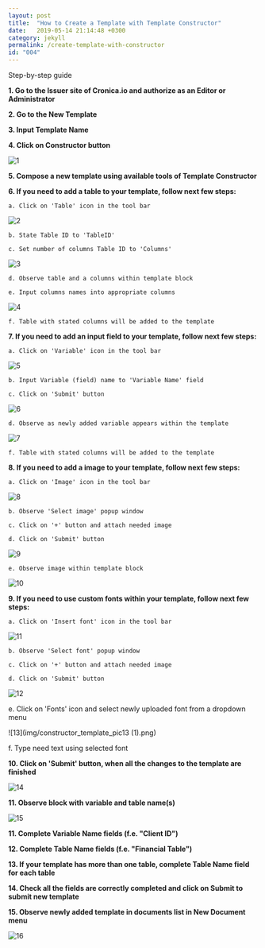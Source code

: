 ```yaml
---
layout: post
title:  "How to Create a Template with Template Constructor"
date:   2019-05-14 21:14:48 +0300
category: jekyll
permalink: /create-template-with-constructor
id: "004"
---
```

Step-by-step guide

**1. Go to the Issuer site of Cronica.io and authorize as an Editor or Administrator**

**2. Go to the New Template**

**3. Input Template Name**

**4. Click on Constructor button**

<!--- ![1](img/constructor_template_pic01.png) -->
<!--- <img src="./img/constructor_template_pic01.png" width="800">  -->
![1](img/constructor_template_pic01.png)

**5. Compose a new template using available tools of Template Constructor**

**6. If you need to add a table to your template, follow next few steps:**

    a. Click on 'Table' icon in the tool bar

![2](img/constructor_template_pic02.png)

    b. State Table ID to 'TableID'

    с. Set number of columns Table ID to 'Columns'

![3](img/constructor_template_pic03.png)

    d. Observe table and a columns within template block

    e. Input columns names into appropriate columns

![4](img/constructor_template_pic04.png)

    f. Table with stated columns will be added to the template

**7. If you need to add an input field to your template, follow next few steps:**

    a. Click on 'Variable' icon in the tool bar

![5](img/constructor_template_pic5.png)

    b. Input Variable (field) name to 'Variable Name' field

    c. Click on 'Submit' button

![6](img/constructor_template_pic6.png)   

    d. Observe as newly added variable appears within the template

![7](img/constructor_template_pic7.png)  

    f. Table with stated columns will be added to the template

**8. If you need to add a image to your template, follow next few steps:**

    a. Click on 'Image' icon in the tool bar

![8](img/constructor_template_pic8.png)   

    b. Observe 'Select image' popup window

    с. Click on '+' button and attach needed image

    d. Click on 'Submit' button

![9](img/constructor_template_pic09.png)

    e. Observe image within template block

![10](img/constructor_template_pic10.png)

**9. If you need to use custom fonts within your template, follow next few steps:**

    a. Click on 'Insert font' icon in the tool bar

![11](img/constructor_template_pic11.png)  

    b. Observe 'Select font' popup window

    с. Click on '+' button and attach needed image

    d. Click on 'Submit' button

![12](img/constructor_template_pic12.png)

   e. Click on 'Fonts' icon and select newly uploaded font from a dropdown menu

![13](img/constructor_template_pic13 (1).png)  

   f. Type need text using selected font

**10. Click on 'Submit' button, when all the changes to the template are finished**

![14](img/constructor_template_pic14.png)

**11. Observe block with variable and table name(s)**

![15](img/constructor_template_pic15.png)

**11. Complete Variable Name fields (f.e. "Client ID")**

**12. Complete Table Name fields (f.e. "Financial Table")**

**13. If your template has more than one table, complete Table Name field for each table**

**14. Check all the fields are correctly completed and click on Submit to submit new template**

**15. Observe newly added template in documents list in New Document menu**

![16](img/constructor_template_pic16.png)
